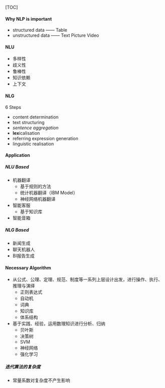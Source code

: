 [TOC]


#### Why NLP is important
- structured data —— Table
- unstructured data —— Text Picture Video

#### NLU
- 多样性
- 歧义性
- 鲁棒性
- 知识依赖
- 上下文

#### NLG
6 Steps
- content determination
- text structuring
- *sentence aggregation*
- **lex**icalisation
- referring expression generation
- linguistic realisation

#### Application
##### NLU Based
- 机器翻译
  - 基于规则的方法
  - 统计机器翻译（IBM Model）
  - 神经网络机器翻译
- 智能客服
  - 基于知识库
- 智能音箱
 
##### NLG Based
- 新闻生成
- 聊天机器人
- BI报告生成

#### Necessary Algorithm
- 从公式、公理、定理、规范、制度等一系列上层设计出发，进行操作、执行、推理与演绎
  - 正则表达式
  - 自动机
  - 词典
  - 知识库
  - 体系结构
- 基于实践、经验，运用数理知识进行分析、归纳
  - 贝叶斯
  - 决策树
  - SVM
  - 神经网络
  - 强化学习

##### 迭代算法的复杂度
- 常量系数对复杂度不产生影响
